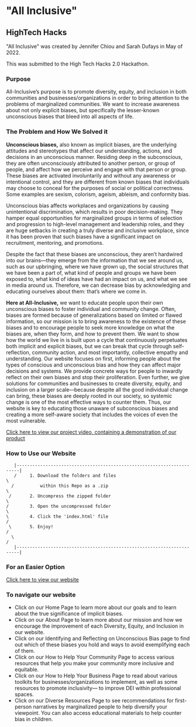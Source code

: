  # "All Inclusive"
## HighTech Hacks
"All Inclusive" was created by Jennifer Chiou and Sarah Dufays in May of 2022.

This was submitted to the High Tech Hacks 2.0 Hackathon.

### Purpose

All-Inclusive’s purpose is to promote diversity, equity, and inclusion in both communities and businesses/organizations in order to bring attention to the problems of marginalized communities. We want to increase awareness about not only explicit biases, but specifically the lesser-known unconscious biases that bleed into all aspects of life.

### The Problem and How We Solved it

**Unconscious biases,** also known as implicit biases, are the underlying attitudes and stereotypes that affect our understanding, actions, and decisions in an unconscious manner. Residing deep in the subconscious, they are often unconsciously attributed to another person, or group of people, and affect how we perceive and engage with that person or group. These biases are activated involuntarily and without any awareness or intentional control, and they are different from known biases that individuals may choose to conceal for the purposes of social or political correctness. Some examples are sexism, colorism, ageism, ableism, and conformity bias.

Unconscious bias affects workplaces and organizations by causing unintentional discrimination, which results in poor decision-making. They hamper equal opportunities for marginalized groups in terms of selection and progression to high-level management and leadership roles, and they are huge setbacks in creating a truly diverse and inclusive workplace, since it has been proven that such biases have a significant impact on recruitment, mentoring, and promotions. 

Despite the fact that these biases are unconscious, they aren’t hardwired into our brains––they emerge from the information that we see around us, such as our upbringing, where we have grown up, the social structures that we have been a part of, what kind of people and groups we have been exposed to, what kind of ideas have had an impact on us, and what we see in media around us. Therefore, we can decrease bias by acknowledging and educating ourselves about them: that’s where we come in.

**Here at All-Inclusive,** we want to educate people upon their own unconscious biases to foster individual and community change. 
    Often, biases are formed because of generalizations based on limited or flawed information, so our mission is to bring awareness to the existence of these biases and to encourage people to seek more knowledge on what the biases are, when they form, and how to prevent them. We want to show how the world we live in is built upon a cycle that continuously perpetuates both implicit and explicit biases, but we can break that cycle through self-reflection, community action, and most importantly, collective empathy and understanding.
     Our website focuses on first, informing people about the types of conscious and unconscious bias and how they can affect major decisions and systems. We provide concrete ways for people to inwardly reflect on their own biases and stop their proliferation. Even further, we give solutions for communities and businesses to create diversity, equity, and inclusion on a larger scale––because despite all the good individual change can bring, these biases are deeply rooted in our society, so systemic change is one of the most effective ways to counter them. Thus, our website is key to educating those unaware of subconscious biases and creating a more self-aware society that includes the voices of even the most vulnerable. 

[Click here to view our project video, containing a demonstration of our product](https://www.youtube.com/watch?v=B-qyOfYsBTg) 

### How to Use our Website

       |-----------------------------------------------------------------------|
       /     1. Download the folders and files                                 \
      /          within this Repo as a .zip                                     \
     /       2. Uncompress the zipped folder                                     \   
    /        3. Open the uncompressed folder                                      \
    \        4. Click the 'index.html' file                                       /
     \       5. Enjoy!                                                           /
      \                                                                         /
       |-----------------------------------------------------------------------|
       
### For an Easier Option
[Click here to view our website](https://highteckhacks.sarahdufays.repl.co/)

### To navigate our website
* Click on our Home Page to learn more about our goals and to learn about the true significance of implicit biases.
* Click on our About Page to learn more about our mission and how we encourage the improvement of each Diversity, Equity, and Inclusion in our website.
* Click on our Identifying and Reflecting on Unconscious Bias page to find out which of these biases you hold and ways to avoid exemplifying each of them.
* Click on our How to Help Your Community Page to access  various resources that help you make your community more inclusive and equitable. 
* Click on our How to Help Your Business Page to read about various toolkits for businesses/organizations to implement, as well as some resources to promote inclusivity–– to improve DEI within professional spaces.
* Click on our Diverse Resources Page to see recommendations for first-person narratives by marginalized people to help diversify your viewpoint. You can also access educational materials to help counter bias in children.
